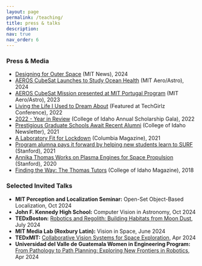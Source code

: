 ```yaml
---
layout: page
permalink: /teaching/
title: press & talks
description:
nav: true
nav_order: 6
---
```



### Press & Media
- [Designing for Outer Space](https://news.mit.edu/2024/designing-outer-space-0623) (MIT News), 2024
- [AEROS CubeSat Launches to Study Ocean Health](https://aeroastro.mit.edu/news-impact/aeros-cubesat-launches-to-study-ocean-health/) (MIT Aero/Astro), 2024
- [AEROS CubeSat Mission presented at MIT Portugal Program](https://aeroastro.mit.edu/news-impact/aeros-cubesat-mission-presented-at-mit-portugal-program/) (MIT Aero/Astro), 2023
- [Living the Life I Used to Dream About](https://www.youtube.com/watch?v=VHurGJKq6po&ab_channel=TheCollegeofIdaho) (Featured at TechGirlz Conference), 2022
- [2022 - Year in Review](https://www.youtube.com/watch?v=eVFU6Feyg2c&ab_channel=TheCollegeofIdaho) (College of Idaho Annual Scholarship Gala), 2022
- [Prestigious Graduate Schools Await Recent Alumni](https://www.collegeofidaho.edu/news/prestigious-graduate-schools-await-recent-alumni) (College of Idaho Newsletter), 2021
- [A Laboratory Fit for Lockdown](https://magazine.columbia.edu/article/laboratory-fit-lockdown) (Columbia Magazine), 2021
- [Program alumna pays it forward by helping new students learn to SURF](https://engineering.stanford.edu/news/program-alumna-pays-it-forward-helping-new-students-learn-surf) (Stanford), 2021
- [Annika Thomas Works on Plasma Engines for Space Propulsion](https://engineering.stanford.edu/magazine/annika-thomas-works-plasma-engines-space-propulsion) (Stanford), 2020
- [Finding the Way: The Thomas Tutors](https://issuu.com/thecollegeofidaho/docs/cofi_quest_november_2018_isuu) (College of Idaho Magazine), 2018

### Selected Invited Talks
- **MIT Perception and Localization Seminar:** Open-Set Object-Based Localization, Oct 2024
- **John F. Kennedy High School:** Computer Vision in Astronomy, Oct 2024
- **TEDxBoston:** [Robotics and Regolith: Building Habitats from Moon Dust](https://www.youtube.com/watch?v=IO7Ccta4cBY&ab_channel=TEDxTalks), July 2024
- **MIT Media Lab (Roxbury Latin):** Vision in Space, June 2024
- **TEDxMIT:** [Collaborative Vision Systems for Space Exploration](https://www.youtube.com/watch?v=dfqULX-AADA&ab_channel=TEDxTalks), Apr 2024
- **Universidad del Valle de Guatemala Women in Engineering Program:** [From Pathology to Path Planning: Exploring New Frontiers in Robotics](https://www.guatemala.com/noticias/sociedad/abrieron-convocatoria-para-aplicar-a-las-becas-del-programa-mujeres-en-ingenieria-2024.html#detalles-del-curso-y-la-convocatoria-para-mujeres-en-ingenieria-2024), Apr 2024
